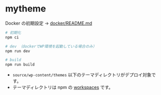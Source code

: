 # mytheme

Docker の初期設定 -> [docker/README.md](docker/README.md)

```sh
# 初期化
npm ci

# dev （dockerでWP環境を起動している場合のみ）
npm run dev

# build
npm run build
```

- `source/wp-content/themes` 以下のテーマディレクトリがデプロイ対象です。
- テーマディレクトリは npm の [workspaces](https://docs.npmjs.com/cli/v7/using-npm/workspaces) です。
